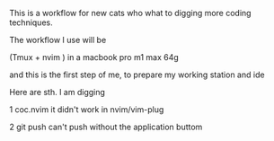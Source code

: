 This is a workflow for new cats who what to digging more coding techniques.

The workflow I use will be

(Tmux + nvim ) in a macbook pro m1 max 64g

and this is the first step of me, to prepare my working station and ide






Here are sth. I am digging


1 coc.nvim
it didn't work in nvim/vim-plug

2 git push 
can't push without the application buttom
